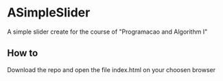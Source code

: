 # ASimpleSlider
A simple slider create for the course of "Programacao and Algorithm I"

## How to
Download the repo and open the file index.html on your choosen browser
